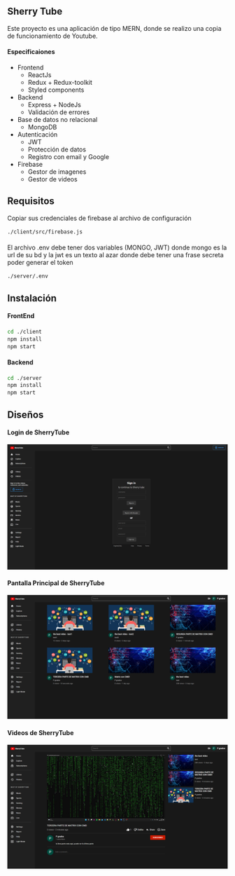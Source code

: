 ## Sherry Tube
Este proyecto es una aplicación de tipo MERN, donde se realizo una copia de funcionamiento de Youtube.

#### Especificaiones
- Frontend
  - ReactJs
  - Redux + Redux-toolkit
  - Styled components
- Backend
  - Express + NodeJs
  - Validación de errores
- Base de datos no relacional
  - MongoDB
- Autenticación
  - JWT 
  - Protección de datos
  - Registro con email y Google 
- Firebase
  - Gestor de imagenes
  - Gestor de videos
  
## Requisitos
Copiar sus credenciales de firebase al archivo de configuración 
```bash
./client/src/firebase.js
```
#### 
El archivo .env debe tener dos variables (MONGO, JWT) donde mongo es la url de su bd y la jwt es un texto al azar donde debe tener una frase secreta poder generar el token 
```bash
./server/.env
```
## Instalación

#### FrontEnd
```bash
cd ./client
npm install 
npm start
```

#### Backend
 ```bash
cd ./server
npm install 
npm start
```

## Diseños
#### Login de SherryTube
![Login de SherryTube](https://github.com/pdrgrds/Sherry-Tube/blob/master/Design/Login%20-%20Register.png)
#### Pantalla Principal de SherryTube
![Pantalla Principal de SherryTube](https://github.com/pdrgrds/Sherry-Tube/blob/master/Design/Principal.png)
#### Videos de SherryTube
![Videos de SherryTube](https://github.com/pdrgrds/Sherry-Tube/blob/master/Design/Replay.png)
